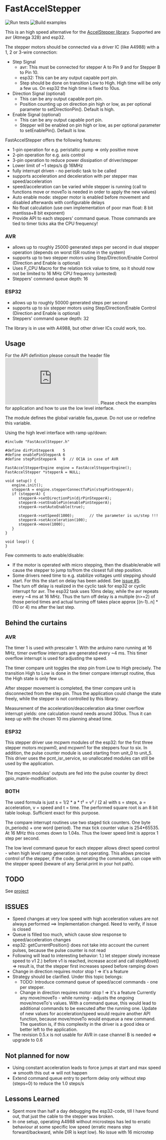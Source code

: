 # FastAccelStepper 
 
![Run tests](https://github.com/gin66/FastAccelStepper/workflows/Run%20tests/badge.svg)
![Build examples](https://github.com/gin66/FastAccelStepper/workflows/Build%20examples/badge.svg)

This is an high speed alternative for the [AccelStepper library](http://www.airspayce.com/mikem/arduino/AccelStepper/). Supported are avr (Atmega 328) and esp32.

The stepper motors should be connected via a driver IC (like A4988) with a 1, 2 or 3-wire connection:
* Step Signal
	- avr: This must be connected for stepper A to Pin 9 and for Stepper B to Pin 10.
	- esp32: This can be any output capable port pin.
	- Step should be done on transition Low to High. High time will be only a few us.
      On esp32 the high time is fixed to 10us.
* Direction Signal (optional)
	- This can be any output capable port pin.
    - Position counting up on direction pin high or low, as per optional parameter to setDirectionPin(). Default is high.
* Enable Signal (optional)
	- This can be any output capable port pin.
    - Stepper will be enabled on pin high or low, as per optional parameter to setEnablePin(). Default is low.

FastAccelStepper offers the following features:
* 1-pin operation for e.g. peristaltic pump => only positive move
* 2-pin operation for e.g. axis control
* 3-pin operation to reduce power dissipation of driver/stepper
* Lower limit of ~1 steps/s @ 16MHz
* fully interrupt driven - no periodic task to be called
* supports acceleration and deceleration with per stepper max speed/acceleration
* speed/acceleration can be varied while stepper is running (call to functions move or moveTo is needed in order to apply the new values)
* Auto enable mode: stepper motor is enabled before movement and disabled afterwards with configurable delays
* No float calculation (use own implementation of poor man float: 8 bit mantissa+8 bit exponent)
* Provide API to each steppers' command queue. Those commands are tied to timer ticks aka the CPU frequency!

### AVR

* allows up to roughly 25000 generated steps per second in dual stepper operation (depends on worst ISR routine in the system)
* supports up to two stepper motors using Step/Direction/Enable Control (Direction and Enable is optional)
* Uses F_CPU Macro for the relation tick value to time, so it should now not be limited to 16 MHz CPU frequency (untested)
* Steppers' command queue depth: 16

### ESP32

* allows up to roughly 50000 generated steps per second
* supports up to six stepper motors using Step/Direction/Enable Control (Direction and Enable is optional)
* Steppers' command queue depth: 32

The library is in use with A4988, but other driver ICs could work, too.

## Usage

For the API definition please consult the header file ![FastAccelStepper.h](https://github.com/gin66/FastAccelStepper/blob/master/src/FastAccelStepper.h).
Please check the examples for application and how to use the low level interface.

The module defines the global variable fas_queue. Do not use or redefine this variable.

Using the high level interface with ramp up/down:

```
#include "FastAccelStepper.h"

#define dirPinStepperA    5
#define enablePinStepperA 6
#define stepPinStepperA   9  // OC1A in case of AVR

FastAccelStepperEngine engine = FastAccelStepperEngine();
FastAccelStepper *stepperA = NULL;

void setup() {
   engine.init();
   stepperA = engine.stepperConnectToPin(stepPinStepperA);
   if (stepperA) {
      stepperA->setDirectionPin(dirPinStepperA);
      stepperA->setEnablePin(enablePinStepperA);
      stepperA->setAutoEnable(true);

      stepperA->setSpeed(1000);       // the parameter is us/step !!!
      stepperA->setAcceleration(100);
      stepperA->move(1000);
   }
}

void loop() {
}
```

Few comments to auto enable/disable:

* If the motor is operated with micro stepping, then the disable/enable will cause the stepper to jump to/from the closest full step position.
* Some drivers need time to e.g. stabilize voltages until stepping should start. For this the start on delay has been added. See [issue #5](https://github.com/gin66/FastAccelStepper/issues/5).
* The turn off delay is realized in the cyclic task for esp32 or cyclic interrupt for avr. The esp32 task uses 10ms delay, while the avr repeats every ~4 ms at 16 MHz. Thus the turn off delay is a multiple (n>=2) of those period times and actual turning off takes place approx [(n-1)..n] * (10 or 4) ms after the last step.


## Behind the curtains

### AVR

The timer 1 is used with prescaler 1. With the arduino nano running at 16 MHz, timer overflow interrupts are generated every ~4 ms. This timer overflow interrupt is used for adjusting the speed. 

The timer compare unit toggles the step pin from Low to High precisely. The transition High to Low is done in the timer compare interrupt routine, thus the High state is only few us.

After stepper movement is completed, the timer compare unit is disconnected from the step pin. Thus the application could change the state freely, while the stepper is not controlled by this library.

Measurement of the acceleration/deacceleration aka timer overflow interrupt yields: one calculation round needs around 300us. Thus it can keep up with the chosen 10 ms planning ahead time.

### ESP32

This stepper driver use mcpwm modules of the esp32: for the first three stepper motors mcpwm0, and mcpwm1 for the steppers four to six. In addition, the pulse counter module is used starting from unit_0 to unit_5. This driver uses the pcnt_isr_service, so unallocated modules can still be used by the application.

The mcpwm modules' outputs are fed into the pulse counter by direct gpio_matrix-modification.

### BOTH

The used formula is just s = 1/2 * a * t² = v² / (2 a) with s = steps, a = acceleration, v = speed and t = time. The performed square root is an 8 bit table lookup. Sufficient exact for this purpose.

The compare interrupt routines use two staged tick counters. One byte (n_periods) + one word (period). The max tick counter value is 254*65535. At 16 MHz this comes down to 1.04s. Thus the lower speed limit is approx 1 step per second.

The low level command queue for each stepper allows direct speed control - when high level ramp generation is not operating. This allows precise control of the stepper, if the code, generating the commands, can cope with the stepper speed (beware of any Serial.print in your hot path).

## TODO

See [project](https://github.com/gin66/FastAccelStepper/projects/1)

## ISSUES

* Speed changes at very low speed with high acceleration values are not always performed
	==> Implementation changed. Need to verify, if issue is closed
* Queue is filled too much, which cause slow response to speed/acceleration changes
* esp32: getCurrentPosition() does not take into account the current pulses, because the pulse counter is not read
* Following will lead to interesting behavior:
       1.) let stepper slowly increase speed to v1
       2.) before v1 is reached, increase accel and call stopMove()
       => result is, that the stepper first increases speed before ramping down
* Change in direction requires motor stop ! => it's a feature
* Strategy should be clarified. Under this topic belongs:
	* TODO: Introduce command queue of speed/accel commands - one per stepper.
	* Change in direction requires motor stop ! => it's a feature
  Currently any move/moveTo - while running - adjusts the ongoing move/moveTo's values.
  With a command queue, this would lead to additional commands to be executed after the running one.
  Update of new values for acceleration/speed would require another API function, because move/moveTo would enqueue a new command.
  The question is, if this complexity in the driver is a good idea or better left to the application.
* The revision 0.5.x is not usable for AVR in case channel B is needed => upgrade to 0.6

## Not planned for now

* Using constant acceleration leads to force jumps at start and max speed => smooth this out => will not happen
* Extend command queue entry to perform delay only without step (steps=0) to reduce the 1.0 steps/s

## Lessons Learned

* Spent more than half a day debugging the esp32-code, till I have found out, that just the cable to the stepper was broken.
* In one setup, operating A4988 without microsteps has led to erratic behaviour at some specific low speed (erratic means step forward/backward, while DIR is kept low). No issue with 16 microstep

